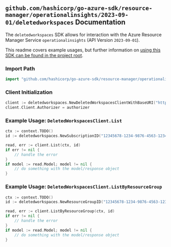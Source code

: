 
## `github.com/hashicorp/go-azure-sdk/resource-manager/operationalinsights/2023-09-01/deletedworkspaces` Documentation

The `deletedworkspaces` SDK allows for interaction with the Azure Resource Manager Service `operationalinsights` (API Version `2023-09-01`).

This readme covers example usages, but further information on [using this SDK can be found in the project root](https://github.com/hashicorp/go-azure-sdk/tree/main/docs).

### Import Path

```go
import "github.com/hashicorp/go-azure-sdk/resource-manager/operationalinsights/2023-09-01/deletedworkspaces"
```


### Client Initialization

```go
client := deletedworkspaces.NewDeletedWorkspacesClientWithBaseURI("https://management.azure.com")
client.Client.Authorizer = authorizer
```


### Example Usage: `DeletedWorkspacesClient.List`

```go
ctx := context.TODO()
id := deletedworkspaces.NewSubscriptionID("12345678-1234-9876-4563-123456789012")

read, err := client.List(ctx, id)
if err != nil {
	// handle the error
}
if model := read.Model; model != nil {
	// do something with the model/response object
}
```


### Example Usage: `DeletedWorkspacesClient.ListByResourceGroup`

```go
ctx := context.TODO()
id := deletedworkspaces.NewResourceGroupID("12345678-1234-9876-4563-123456789012", "example-resource-group")

read, err := client.ListByResourceGroup(ctx, id)
if err != nil {
	// handle the error
}
if model := read.Model; model != nil {
	// do something with the model/response object
}
```
